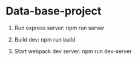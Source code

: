 # Data-base-project

1. Run express server:
npm run server

2. Build dev:
npm run build

3. Start webpack dev server:
npm run dev-server
